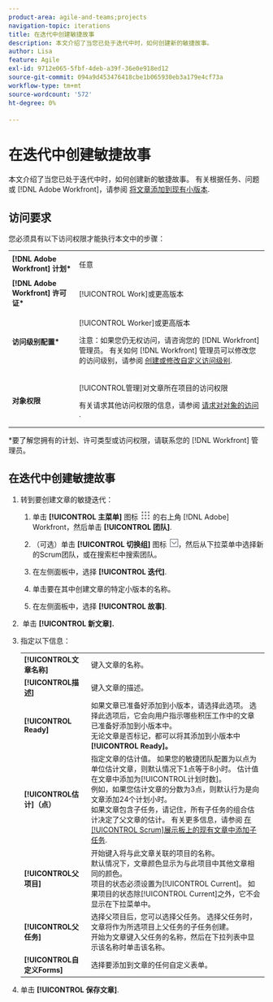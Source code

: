 ```yaml
---
product-area: agile-and-teams;projects
navigation-topic: iterations
title: 在迭代中创建敏捷故事
description: 本文介绍了当您已处于迭代中时，如何创建新的敏捷故事。
author: Lisa
feature: Agile
exl-id: 9712e065-5fbf-4deb-a39f-36e0e918ed12
source-git-commit: 094a9d453476418cbe1b065930eb3a179e4cf73a
workflow-type: tm+mt
source-wordcount: '572'
ht-degree: 0%

---
```


# 在迭代中创建敏捷故事

本文介绍了当您已处于迭代中时，如何创建新的敏捷故事。 有关根据任务、问题或 [!DNL Adobe Workfront]，请参阅 [将文章添加到现有小版本](../../../agile/use-scrum-in-an-agile-team/iterations/add-stories-to-existing-iteration.md).

## 访问要求

您必须具有以下访问权限才能执行本文中的步骤：

<table style="table-layout:auto"> 
 <col> 
 </col> 
 <col> 
 </col> 
 <tbody> 
  <tr> 
   <td role="rowheader"><strong>[!DNL Adobe Workfront] 计划*</strong></td> 
   <td> <p>任意</p> </td> 
  </tr> 
  <tr> 
   <td role="rowheader"><strong>[!DNL Adobe Workfront] 许可证*</strong></td> 
   <td> <p>[!UICONTROL Work]或更高版本</p> </td> 
  </tr> 
  <tr> 
   <td role="rowheader"><strong>访问级别配置*</strong></td> 
   <td> <p>[!UICONTROL Worker]或更高版本</p> <p>注意：如果您仍无权访问，请咨询您的 [!DNL Workfront] 管理员。 有关如何 [!DNL Workfront] 管理员可以修改您的访问级别，请参阅 <a href="../../../administration-and-setup/add-users/configure-and-grant-access/create-modify-access-levels.md" class="MCXref xref">创建或修改自定义访问级别</a>.</p> </td> 
  </tr> 
  <tr> 
   <td role="rowheader"><strong>对象权限</strong></td> 
   <td> <p>[!UICONTROL管理]对文章所在项目的访问权限</p> <p>有关请求其他访问权限的信息，请参阅 <a href="../../../workfront-basics/grant-and-request-access-to-objects/request-access.md" class="MCXref xref">请求对对象的访问 </a>.</p> </td> 
  </tr> 
 </tbody> 
</table>

&#42;要了解您拥有的计划、许可类型或访问权限，请联系您的 [!DNL Workfront] 管理员。

## 在迭代中创建敏捷故事

1. 转到要创建文章的敏捷迭代：

   1. 单击 **[!UICONTROL 主菜单]** 图标 ![](assets/main-menu-icon.png) 的右上角 [!DNL Adobe] Workfront，然后单击 **[!UICONTROL 团队]**.

   1. （可选）单击 **[!UICONTROL 切换组]** 图标 ![切换团队图标](assets/switch-team-icon.png)，然后从下拉菜单中选择新的Scrum团队，或在搜索栏中搜索团队。

   1. 在左侧面板中，选择 **[!UICONTROL 迭代]**.
   1. 单击要在其中创建文章的特定小版本的名称。
   1. 在左侧面板中，选择 **[!UICONTROL 故事]**.

1.  单击 **[!UICONTROL 新文章].**
1. 指定以下信息：

   <table style="table-layout:auto">
    <col>
    <col>
    <tbody>
     <tr>
      <td role="rowheader"><strong>[!UICONTROL文章名称]</strong></td>
      <td>键入文章的名称。</td>
     </tr>
     <tr>
      <td role="rowheader"><strong>[!UICONTROL描述]</strong></td>
      <td>键入文章的描述。</td>
     </tr>
     <tr>
      <td role="rowheader"><strong>[!UICONTROL Ready]</strong></td>
      <td>如果文章已准备好添加到小版本，请选择此选项。 选择此选项后，它会向用户指示哪些积压工作中的文章已准备好添加到小版本中。<br>无论文章是否标记，都可以将其添加到小版本中 <strong>[!UICONTROL Ready]。</strong></td>
     </tr>
     <tr>
      <td role="rowheader"><strong>[!UICONTROL估计]（点）</strong></td>
      <td>指定文章的估计值。 如果您的敏捷团队配置为以点为单位估计文章，则默认情况下1点等于8小时。 估计值在文章中添加为[!UICONTROL计划时数]。<br>例如，如果您估计文章的分数为3点，则默认行为是向文章添加24个计划小时。<br>如果文章包含子任务，请记住，所有子任务的组合估计决定了父文章的估计。 有关更多信息，请参阅 <a href="../../../agile/use-scrum-in-an-agile-team/scrum-board/add-a-subtask-to-an-existing-story-scrum.md" class="MCXref xref">在[!UICONTROL Scrum]展示板上的现有文章中添加子任务</a>.</td>
     </tr>
     <tr>
      <td role="rowheader"><strong>[!UICONTROL父项目]</strong></td>
      <td>开始键入将与此文章关联的项目的名称。<br>默认情况下，文章颜色显示为与此项目中其他文章相同的颜色。<br>项目的状态必须设置为[!UICONTROL Current]。 如果项目的状态除[!UICONTROL Current]之外，它不会显示在下拉菜单中。</td>
     </tr>
     <tr>
      <td role="rowheader"><strong>[!UICONTROL父任务]</strong></td>
      <td>选择父项目后，您可以选择父任务。 选择父任务时，文章将作为所选项目上父任务的子任务创建。<br>开始为文章键入父任务的名称，然后在下拉列表中显示该名称时单击该名称。</td>
     </tr>
     <tr>
      <td role="rowheader"><strong>[!UICONTROL自定义Forms]</strong></td>
      <td>选择要添加到文章的任何自定义表单。</td>
     </tr>
    </tbody>
   </table>

1. 单击 **[!UICONTROL 保存文章]**.
